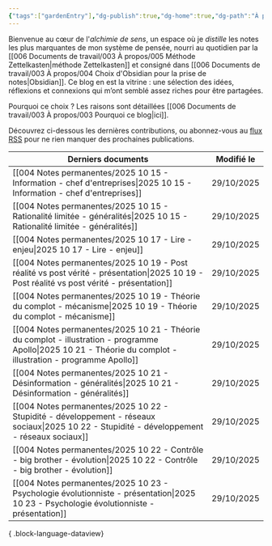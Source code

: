 ```yaml
---
{"tags":["gardenEntry"],"dg-publish":true,"dg-home":true,"dg-path":"À propos/001 Accueil.md","permalink":"/a-propos/001-accueil/","dgPassFrontmatter":true}
---
```


Bienvenue au cœur de l'*alchimie de sens*, un espace où je *distille* les notes les plus marquantes de mon système de pensée, nourri au quotidien par la [[006 Documents de travail/003 À propos/005 Méthode Zettelkasten\|méthode Zettelkasten]] et consigné dans [[006 Documents de travail/003 À propos/004 Choix d'Obsidian pour la prise de notes\|Obsidian]]. Ce blog en est la vitrine : une sélection des idées, réflexions et connexions qui m’ont semblé assez riches pour être partagées.

Pourquoi ce choix ? Les raisons sont détaillées [[006 Documents de travail/003 À propos/003 Pourquoi ce blog\|ici]].

Découvrez ci-dessous les dernières contributions, ou abonnez-vous au [flux RSS](https://sebastien-dathane.netlify.app/feed.xml) pour ne rien manquer des prochaines publications.

| Derniers documents                                                                                                                                                | Modifié le |
| ----------------------------------------------------------------------------------------------------------------------------------------------------------------- | ---------- |
| [[004 Notes permanentes/2025 10 15 - Information - chef d'entreprises\|2025 10 15 - Information - chef d'entreprises]]                                         | 29/10/2025 |
| [[004 Notes permanentes/2025 10 15 - Rationalité limitée - généralités\|2025 10 15 - Rationalité limitée - généralités]]                                       | 29/10/2025 |
| [[004 Notes permanentes/2025 10 17 - Lire - enjeu\|2025 10 17 - Lire - enjeu]]                                                                                 | 29/10/2025 |
| [[004 Notes permanentes/2025 10 19 - Post réalité vs post vérité - présentation\|2025 10 19 - Post réalité vs post vérité - présentation]]                     | 29/10/2025 |
| [[004 Notes permanentes/2025 10 19 - Théorie du complot - mécanisme\|2025 10 19 - Théorie du complot - mécanisme]]                                             | 29/10/2025 |
| [[004 Notes permanentes/2025 10 21 - Théorie du complot - illustration - programme Apollo\|2025 10 21 - Théorie du complot - illustration - programme Apollo]] | 29/10/2025 |
| [[004 Notes permanentes/2025 10 21 - Désinformation - généralités\|2025 10 21 - Désinformation - généralités]]                                                 | 29/10/2025 |
| [[004 Notes permanentes/2025 10 22 - Stupidité - développement - réseaux sociaux\|2025 10 22 - Stupidité - développement - réseaux sociaux]]                   | 29/10/2025 |
| [[004 Notes permanentes/2025 10 22 - Contrôle - big brother - évolution\|2025 10 22 - Contrôle - big brother - évolution]]                                     | 29/10/2025 |
| [[004 Notes permanentes/2025 10 23 - Psychologie évolutionniste - présentation\|2025 10 23 - Psychologie évolutionniste - présentation]]                       | 29/10/2025 |

{ .block-language-dataview}
